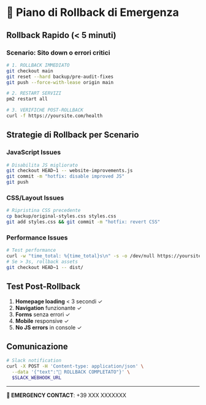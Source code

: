 # 🚨 Piano di Rollback di Emergenza

## Rollback Rapido (< 5 minuti)

### Scenario: Sito down o errori critici

```bash
# 1. ROLLBACK IMMEDIATO
git checkout main
git reset --hard backup/pre-audit-fixes
git push --force-with-lease origin main

# 2. RESTART SERVIZI
pm2 restart all

# 3. VERIFICHE POST-ROLLBACK
curl -f https://yoursite.com/health
```

## Strategie di Rollback per Scenario

### JavaScript Issues
```bash
# Disabilita JS migliorato
git checkout HEAD~1 -- website-improvements.js
git commit -m "hotfix: disable improved JS"
git push
```

### CSS/Layout Issues  
```bash
# Ripristina CSS precedente
cp backup/original-styles.css styles.css
git add styles.css && git commit -m "hotfix: revert CSS"
```

### Performance Issues
```bash
# Test performance
curl -w "time_total: %{time_total}s\n" -s -o /dev/null https://yoursite.com
# Se > 3s, rollback assets
git checkout HEAD~1 -- dist/
```

## Test Post-Rollback

1. **Homepage loading** < 3 secondi ✓
2. **Navigation** funzionante ✓  
3. **Forms** senza errori ✓
4. **Mobile** responsive ✓
5. **No JS errors** in console ✓

## Comunicazione

```bash
# Slack notification
curl -X POST -H 'Content-type: application/json' \
  --data '{"text":"🚨 ROLLBACK COMPLETATO"}' \
  $SLACK_WEBHOOK_URL
```

---
**🚨 EMERGENCY CONTACT**: +39 XXX XXXXXXX
